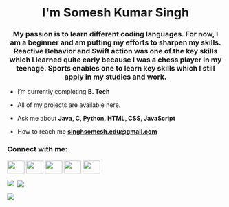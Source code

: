 <h1 align="center">I'm Somesh Kumar Singh</h1>
<h3 align="center">My passion is to learn different coding languages. For now, I am a beginner and am putting my efforts to sharpen my skills. Reactive Behavior and Swift action was one of the key skills which I learned quite early because I was a chess player in my teenage. Sports enables one to learn key skills which I still apply in my studies and work.</h3>

- I’m currently completing **B. Tech**

- All of my projects are available here.

- Ask me about **Java, C, Python, HTML, CSS, JavaScript**

- How to reach me **singhsomesh.edu@gmail.com**

<h3 align="left">Connect with me:</h3>
<p align="left">
<a href="https://www.linkedin.com/in/alwaysomesh/" target="blank"><img align="center" src="https://raw.githubusercontent.com/rahuldkjain/github-profile-readme-generator/master/src/images/icons/Social/linked-in-alt.svg" height="30" width="40" /></a>
<a href="https://instagram.com/alwaysomesh" target="blank"><img align="center" src="https://raw.githubusercontent.com/rahuldkjain/github-profile-readme-generator/master/src/images/icons/Social/instagram.svg" height="30" width="40" /></a>
<a href="https://www.hackerrank.com/profile/singhsomesh_edu" target="blank"><img align="center" src="https://raw.githubusercontent.com/rahuldkjain/github-profile-readme-generator/master/src/images/icons/Social/hackerrank.svg" height="30" width="40" /></a>
<a href="https://leetcode.com/u/alwaysomesh/" target="blank"><img align="center" src="https://raw.githubusercontent.com/rahuldkjain/github-profile-readme-generator/master/src/images/icons/Social/leet-code.svg" height="30" width="40" /></a>
<a href="https://twitter.com/alwaysomesh" target="blank"><img align="center" src="[https://github.com/user-attachments/assets/a7c38021-056e-4497-b86d-4bd97f9088f8](https://raw.githubusercontent.com/rahuldkjain/github-profile-readme-generator/master/src/images/icons/Social/x.svg)" height="30" width="40" /></a>
</p>

<p><img align="left" src="https://github-readme-stats.vercel.app/api/top-langs?username=alwaysomesh&show_icons=true&locale=en&layout=compact" /></p>

<p>&nbsp;<img align="center" src="https://github-readme-stats.vercel.app/api?username=alwaysomesh&show_icons=true&locale=en" /></p>

<p><img align="center" src="https://github-readme-streak-stats.herokuapp.com/?user=alwaysomesh&" /></p>
